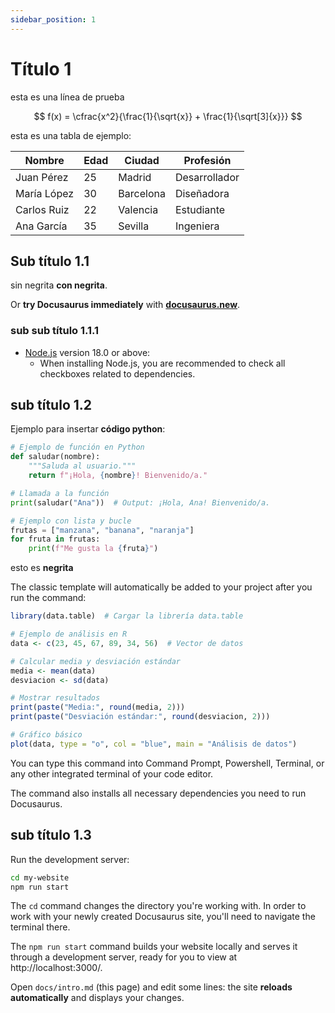 ```yaml
---
sidebar_position: 1
---
```


# Título 1

esta es una línea de prueba

$$
f(x) = \cfrac{x^2}{\frac{1}{\sqrt{x}} + \frac{1}{\sqrt[3]{x}}}
$$

esta es una tabla de ejemplo:

| Nombre     | Edad | Ciudad       | Profesión      |
|------------|------|--------------|----------------|
| Juan Pérez | 25   | Madrid       | Desarrollador  |
| María López| 30   | Barcelona    | Diseñadora     |
| Carlos Ruiz| 22   | Valencia     | Estudiante     |
| Ana García | 35   | Sevilla      | Ingeniera      |



## Sub título 1.1

sin negrita **con negrita**.

Or **try Docusaurus immediately** with **[docusaurus.new](https://docusaurus.new)**.

### sub sub título 1.1.1

- [Node.js](https://nodejs.org/en/download/) version 18.0 or above:
  - When installing Node.js, you are recommended to check all checkboxes related to dependencies.

## sub título 1.2

Ejemplo para insertar **código python**: 

```python
# Ejemplo de función en Python
def saludar(nombre):
    """Saluda al usuario."""
    return f"¡Hola, {nombre}! Bienvenido/a."

# Llamada a la función
print(saludar("Ana"))  # Output: ¡Hola, Ana! Bienvenido/a.

# Ejemplo con lista y bucle
frutas = ["manzana", "banana", "naranja"]
for fruta in frutas:
    print(f"Me gusta la {fruta}")
```

esto es **negrita**

The classic template will automatically be added to your project after you run the command:

```r
library(data.table)  # Cargar la librería data.table

# Ejemplo de análisis en R
data <- c(23, 45, 67, 89, 34, 56)  # Vector de datos

# Calcular media y desviación estándar
media <- mean(data)
desviacion <- sd(data)

# Mostrar resultados
print(paste("Media:", round(media, 2)))
print(paste("Desviación estándar:", round(desviacion, 2)))

# Gráfico básico
plot(data, type = "o", col = "blue", main = "Análisis de datos")
```

You can type this command into Command Prompt, Powershell, Terminal, or any other integrated terminal of your code editor.

The command also installs all necessary dependencies you need to run Docusaurus.

## sub título 1.3

Run the development server:

```bash
cd my-website
npm run start
```

The `cd` command changes the directory you're working with. In order to work with your newly created Docusaurus site, you'll need to navigate the terminal there.

The `npm run start` command builds your website locally and serves it through a development server, ready for you to view at http://localhost:3000/.

Open `docs/intro.md` (this page) and edit some lines: the site **reloads automatically** and displays your changes.
